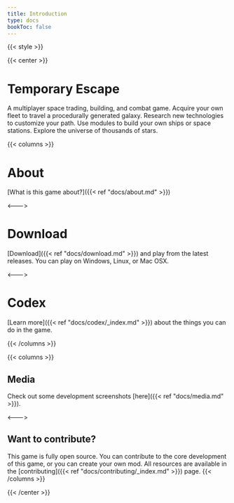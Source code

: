 ```yaml
---
title: Introduction
type: docs
bookToc: false
---
```


{{< style >}}

{{< center >}}

# Temporary Escape

A multiplayer space trading, building, and combat game. Acquire your own fleet to travel a procedurally generated galaxy. Research new technologies to customize your path. Use modules to build your own ships or space stations. Explore the universe of thousands of stars.

{{< columns >}}
# About

[What is this game about?]({{< ref "docs/about.md" >}})

<--->

# Download

[Download]({{< ref "docs/download.md" >}}) and play from the latest releases. You can play on Windows, Linux, or Mac OSX.

<--->

# Codex

[Learn more]({{< ref "docs/codex/_index.md" >}}) about the things you can do in the game.

{{< /columns >}}

{{< columns >}}
## Media

Check out some development screenshots [here]({{< ref "docs/media.md" >}}).

<--->
## Want to contribute?

This game is fully open source. You can contribute to the core development of this game, or you can create your own mod. All resources are available in the [contributing]({{< ref "docs/contributing/_index.md" >}}) page.
{{< /columns >}}

{{< /center >}}
